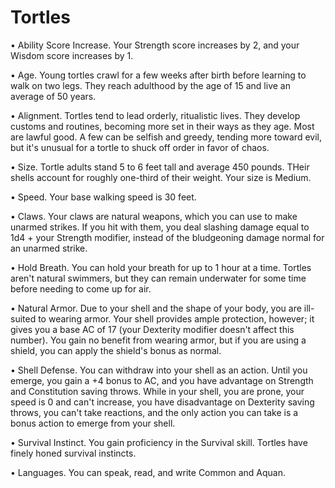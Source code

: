 # Tortles

• Ability Score Increase. Your Strength score increases by 2, and your Wisdom score increases by 1.

• Age. Young tortles crawl for a few weeks after birth before learning to walk on two legs. They reach adulthood by the age of 15 and live an average of 50 years.

• Alignment. Tortles tend to lead orderly, ritualistic lives. They develop customs and routines, becoming more set in their ways as they age. Most are lawful good. A few can be selfish and greedy, tending more toward evil, but it's unusual for a tortle to shuck off order in favor of chaos.

• Size. Tortle adults stand 5 to 6 feet tall and average 450 pounds. THeir shells account for roughly one-third of their weight. Your size is Medium.

• Speed. Your base walking speed is 30 feet.

• Claws. Your claws are natural weapons, which you can use to make unarmed strikes. If you hit with them, you deal slashing damage equal to 1d4 + your Strength modifier, instead of the bludgeoning damage normal for an unarmed strike.

• Hold Breath. You can hold your breath for up to 1 hour at a time. Tortles aren't natural swimmers, but they can remain underwater for some time before needing to come up for air.

• Natural Armor. Due to your shell and the shape of your body, you are ill-suited to wearing armor. Your shell provides ample protection, however; it gives you a base AC of 17 (your Dexterity modifier doesn't affect this number). You gain no benefit from wearing armor, but if you are using a shield, you can apply the shield's bonus as normal.

• Shell Defense. You can withdraw into your shell as an action. Until you emerge, you gain a +4 bonus to AC, and you have advantage on Strength and Constitution saving throws. While in your shell, you are prone, your speed is 0 and can't increase, you have disadvantage on Dexterity saving throws, you can't take reactions, and the only action you can take is a bonus action to emerge from your shell.

• Survival Instinct. You gain proficiency in the Survival skill. Tortles have finely honed survival instincts.

• Languages. You can speak, read, and write Common and Aquan.
